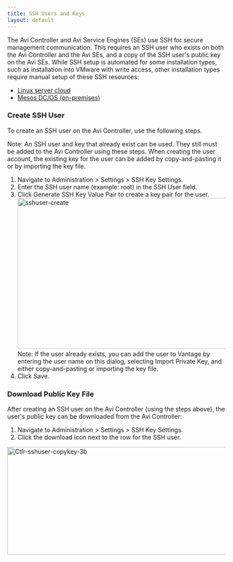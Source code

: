 ```yaml
---
title: SSH Users and Keys
layout: default
---
```

The Avi Controller and Avi Service Engines (SEs) use SSH for secure management communication. This requires an SSH user who exists on both the Avi Controller and the Avi SEs, and a copy of the SSH user's public key on the Avi SEs. While SSH setup is automated for some installation types, such as installation into VMware with write access, other installation types require manual setup of these SSH resources:

* <a href="/docs/16.2.2/public-key-management-on-se-hosts">Linux server cloud</a>
* <a href="/docs/16.2.2/installation-guides/installing-avi-vantage-with-mesosphere-dcos-on-premises">Mesos DC/OS (on-premises)</a> 

### Create SSH User

To create an SSH user on the Avi Controller, use the following steps.

Note: An SSH user and key that already exist can be used. They still must be added to the Avi Controller using these steps. When creating the user account, the existing key for the user can be added by copy-and-pasting it or by importing the key file.
<ol> 
 <li>Navigate to Administration &gt; Settings &gt; SSH Key Settings.</li> 
 <li>Enter the SSH user name (example: root) in the SSH User field.</li> 
 <li>Click Generate SSH Key Value Pair to create a key pair for the user.<br> <a href="img/sshuser-create.png"><img class="alignnone size-full wp-image-10511" src="img/sshuser-create.png" alt="sshuser-create" width="638" height="348"></a>Note: If the user already exists, you can add the user to Vantage by entering the user name on this dialog, selecting Import Private Key, and either copy-and-pasting or importing the key file.</li> 
 <li>Click Save.</li> 
</ol> 

### Download Public Key File

After creating an SSH user on the Avi Controller (using the steps above), the user's public key can be downloaded from the Avi Controller:
<ol> 
 <li>Navigate to Administration &gt; Settings &gt; SSH Key Settings.</li> 
 <li>Click the download icon next to the row for the SSH user.</li> 
</ol> 

<a href="img/Ctlr-sshuser-copykey-3b.png"><img class="alignnone size-full wp-image-10512" src="img/Ctlr-sshuser-copykey-3b.png" alt="Ctlr-sshuser-copykey-3b" width="908" height="249"></a>

